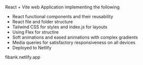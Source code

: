 React + Vite web Application implementing the following

- React functional components and their reusability
- React file and folder structure
- Tailwind CSS for styles and index.js for layouts
- Using Flex for structire
- Soft animations and eased animations with complex gradients
- Media queries for satisfactory responsiveness on all devices
- Deployed to Netlify

fibank.netlify.app